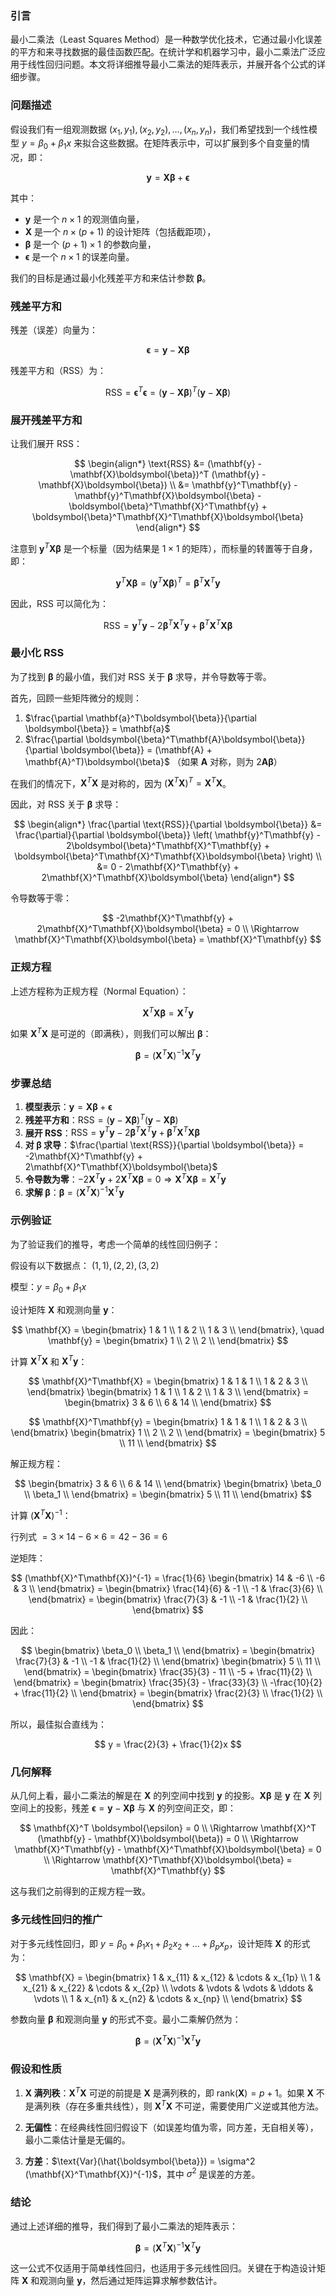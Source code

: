 ### 引言

最小二乘法（Least Squares Method）是一种数学优化技术，它通过最小化误差的平方和来寻找数据的最佳函数匹配。在统计学和机器学习中，最小二乘法广泛应用于线性回归问题。本文将详细推导最小二乘法的矩阵表示，并展开各个公式的详细步骤。

### 问题描述

假设我们有一组观测数据 $(x_1, y_1), (x_2, y_2), \ldots, (x_n, y_n)$，我们希望找到一个线性模型 $y = \beta_0 + \beta_1 x$ 来拟合这些数据。在矩阵表示中，可以扩展到多个自变量的情况，即：

$$
\mathbf{y} = \mathbf{X}\boldsymbol{\beta} + \boldsymbol{\epsilon}
$$

其中：
- $\mathbf{y}$ 是一个 $n \times 1$ 的观测值向量，
- $\mathbf{X}$ 是一个 $n \times (p+1)$ 的设计矩阵（包括截距项），
- $\boldsymbol{\beta}$ 是一个 $(p+1) \times 1$ 的参数向量，
- $\boldsymbol{\epsilon}$ 是一个 $n \times 1$ 的误差向量。

我们的目标是通过最小化残差平方和来估计参数 $\boldsymbol{\beta}$。

### 残差平方和

残差（误差）向量为：

$$
\boldsymbol{\epsilon} = \mathbf{y} - \mathbf{X}\boldsymbol{\beta}
$$

残差平方和（RSS）为：

$$
\text{RSS} = \boldsymbol{\epsilon}^T \boldsymbol{\epsilon} = (\mathbf{y} - \mathbf{X}\boldsymbol{\beta})^T (\mathbf{y} - \mathbf{X}\boldsymbol{\beta})
$$

### 展开残差平方和

让我们展开 RSS：

$$
\begin{align*}
\text{RSS} &= (\mathbf{y} - \mathbf{X}\boldsymbol{\beta})^T (\mathbf{y} - \mathbf{X}\boldsymbol{\beta}) \\
&= \mathbf{y}^T\mathbf{y} - \mathbf{y}^T\mathbf{X}\boldsymbol{\beta} - \boldsymbol{\beta}^T\mathbf{X}^T\mathbf{y} + \boldsymbol{\beta}^T\mathbf{X}^T\mathbf{X}\boldsymbol{\beta}
\end{align*}
$$

注意到 $\mathbf{y}^T\mathbf{X}\boldsymbol{\beta}$ 是一个标量（因为结果是 $1 \times 1$ 的矩阵），而标量的转置等于自身，即：

$$
\mathbf{y}^T\mathbf{X}\boldsymbol{\beta} = (\mathbf{y}^T\mathbf{X}\boldsymbol{\beta})^T = \boldsymbol{\beta}^T\mathbf{X}^T\mathbf{y}
$$

因此，RSS 可以简化为：

$$
\text{RSS} = \mathbf{y}^T\mathbf{y} - 2\boldsymbol{\beta}^T\mathbf{X}^T\mathbf{y} + \boldsymbol{\beta}^T\mathbf{X}^T\mathbf{X}\boldsymbol{\beta}
$$

### 最小化 RSS

为了找到 $\boldsymbol{\beta}$ 的最小值，我们对 RSS 关于 $\boldsymbol{\beta}$ 求导，并令导数等于零。

首先，回顾一些矩阵微分的规则：

1. $\frac{\partial \mathbf{a}^T\boldsymbol{\beta}}{\partial \boldsymbol{\beta}} = \mathbf{a}$
2. $\frac{\partial \boldsymbol{\beta}^T\mathbf{A}\boldsymbol{\beta}}{\partial \boldsymbol{\beta}} = (\mathbf{A} + \mathbf{A}^T)\boldsymbol{\beta}$ （如果 $\mathbf{A}$ 对称，则为 $2\mathbf{A}\boldsymbol{\beta}$）

在我们的情况下，$\mathbf{X}^T\mathbf{X}$ 是对称的，因为 $(\mathbf{X}^T\mathbf{X})^T = \mathbf{X}^T\mathbf{X}$。

因此，对 RSS 关于 $\boldsymbol{\beta}$ 求导：

$$
\begin{align*}
\frac{\partial \text{RSS}}{\partial \boldsymbol{\beta}} &= \frac{\partial}{\partial \boldsymbol{\beta}} \left( \mathbf{y}^T\mathbf{y} - 2\boldsymbol{\beta}^T\mathbf{X}^T\mathbf{y} + \boldsymbol{\beta}^T\mathbf{X}^T\mathbf{X}\boldsymbol{\beta} \right) \\
&= 0 - 2\mathbf{X}^T\mathbf{y} + 2\mathbf{X}^T\mathbf{X}\boldsymbol{\beta}
\end{align*}
$$

令导数等于零：

$$
-2\mathbf{X}^T\mathbf{y} + 2\mathbf{X}^T\mathbf{X}\boldsymbol{\beta} = 0 \\
\Rightarrow \mathbf{X}^T\mathbf{X}\boldsymbol{\beta} = \mathbf{X}^T\mathbf{y}
$$

### 正规方程

上述方程称为正规方程（Normal Equation）：

$$
\mathbf{X}^T\mathbf{X}\boldsymbol{\beta} = \mathbf{X}^T\mathbf{y}
$$

如果 $\mathbf{X}^T\mathbf{X}$ 是可逆的（即满秩），则我们可以解出 $\boldsymbol{\beta}$：

$$
\boldsymbol{\beta} = (\mathbf{X}^T\mathbf{X})^{-1}\mathbf{X}^T\mathbf{y}
$$

### 步骤总结

1. **模型表示**：$\mathbf{y} = \mathbf{X}\boldsymbol{\beta} + \boldsymbol{\epsilon}$
2. **残差平方和**：$\text{RSS} = (\mathbf{y} - \mathbf{X}\boldsymbol{\beta})^T (\mathbf{y} - \mathbf{X}\boldsymbol{\beta})$
3. **展开 RSS**：$\text{RSS} = \mathbf{y}^T\mathbf{y} - 2\boldsymbol{\beta}^T\mathbf{X}^T\mathbf{y} + \boldsymbol{\beta}^T\mathbf{X}^T\mathbf{X}\boldsymbol{\beta}$
4. **对 $\boldsymbol{\beta}$ 求导**：$\frac{\partial \text{RSS}}{\partial \boldsymbol{\beta}} = -2\mathbf{X}^T\mathbf{y} + 2\mathbf{X}^T\mathbf{X}\boldsymbol{\beta}$
5. **令导数为零**：$-2\mathbf{X}^T\mathbf{y} + 2\mathbf{X}^T\mathbf{X}\boldsymbol{\beta} = 0 \Rightarrow \mathbf{X}^T\mathbf{X}\boldsymbol{\beta} = \mathbf{X}^T\mathbf{y}$
6. **求解 $\boldsymbol{\beta}$**：$\boldsymbol{\beta} = (\mathbf{X}^T\mathbf{X})^{-1}\mathbf{X}^T\mathbf{y}$

### 示例验证

为了验证我们的推导，考虑一个简单的线性回归例子：

假设有以下数据点：
$(1, 1), (2, 2), (3, 2)$

模型：$y = \beta_0 + \beta_1 x$

设计矩阵 $\mathbf{X}$ 和观测向量 $\mathbf{y}$：

$$
\mathbf{X} = \begin{bmatrix}
1 & 1 \\
1 & 2 \\
1 & 3 \\
\end{bmatrix}, \quad
\mathbf{y} = \begin{bmatrix}
1 \\
2 \\
2 \\
\end{bmatrix}
$$

计算 $\mathbf{X}^T\mathbf{X}$ 和 $\mathbf{X}^T\mathbf{y}$：

$$
\mathbf{X}^T\mathbf{X} = \begin{bmatrix}
1 & 1 & 1 \\
1 & 2 & 3 \\
\end{bmatrix}
\begin{bmatrix}
1 & 1 \\
1 & 2 \\
1 & 3 \\
\end{bmatrix} =
\begin{bmatrix}
3 & 6 \\
6 & 14 \\
\end{bmatrix}
$$

$$
\mathbf{X}^T\mathbf{y} = \begin{bmatrix}
1 & 1 & 1 \\
1 & 2 & 3 \\
\end{bmatrix}
\begin{bmatrix}
1 \\
2 \\
2 \\
\end{bmatrix} =
\begin{bmatrix}
5 \\
11 \\
\end{bmatrix}
$$

解正规方程：

$$
\begin{bmatrix}
3 & 6 \\
6 & 14 \\
\end{bmatrix}
\begin{bmatrix}
\beta_0 \\
\beta_1 \\
\end{bmatrix} =
\begin{bmatrix}
5 \\
11 \\
\end{bmatrix}
$$

计算 $(\mathbf{X}^T\mathbf{X})^{-1}$：

行列式 $= 3 \times 14 - 6 \times 6 = 42 - 36 = 6$

逆矩阵：

$$
(\mathbf{X}^T\mathbf{X})^{-1} = \frac{1}{6} \begin{bmatrix}
14 & -6 \\
-6 & 3 \\
\end{bmatrix} =
\begin{bmatrix}
\frac{14}{6} & -1 \\
-1 & \frac{3}{6} \\
\end{bmatrix} =
\begin{bmatrix}
\frac{7}{3} & -1 \\
-1 & \frac{1}{2} \\
\end{bmatrix}
$$

因此：

$$
\begin{bmatrix}
\beta_0 \\
\beta_1 \\
\end{bmatrix} =
\begin{bmatrix}
\frac{7}{3} & -1 \\
-1 & \frac{1}{2} \\
\end{bmatrix}
\begin{bmatrix}
5 \\
11 \\
\end{bmatrix} =
\begin{bmatrix}
\frac{35}{3} - 11 \\
-5 + \frac{11}{2} \\
\end{bmatrix} =
\begin{bmatrix}
\frac{35}{3} - \frac{33}{3} \\
-\frac{10}{2} + \frac{11}{2} \\
\end{bmatrix} =
\begin{bmatrix}
\frac{2}{3} \\
\frac{1}{2} \\
\end{bmatrix}
$$

所以，最佳拟合直线为：

$$
y = \frac{2}{3} + \frac{1}{2}x
$$

### 几何解释

从几何上看，最小二乘法的解是在 $\mathbf{X}$ 的列空间中找到 $\mathbf{y}$ 的投影。$\mathbf{X}\boldsymbol{\beta}$ 是 $\mathbf{y}$ 在 $\mathbf{X}$ 列空间上的投影，残差 $\boldsymbol{\epsilon} = \mathbf{y} - \mathbf{X}\boldsymbol{\beta}$ 与 $\mathbf{X}$ 的列空间正交，即：

$$
\mathbf{X}^T \boldsymbol{\epsilon} = 0 \\
\Rightarrow \mathbf{X}^T (\mathbf{y} - \mathbf{X}\boldsymbol{\beta}) = 0 \\
\Rightarrow \mathbf{X}^T\mathbf{y} - \mathbf{X}^T\mathbf{X}\boldsymbol{\beta} = 0 \\
\Rightarrow \mathbf{X}^T\mathbf{X}\boldsymbol{\beta} = \mathbf{X}^T\mathbf{y}
$$

这与我们之前得到的正规方程一致。

### 多元线性回归的推广

对于多元线性回归，即 $y = \beta_0 + \beta_1 x_1 + \beta_2 x_2 + \ldots + \beta_p x_p$，设计矩阵 $\mathbf{X}$ 的形式为：

$$
\mathbf{X} = \begin{bmatrix}
1 & x_{11} & x_{12} & \cdots & x_{1p} \\
1 & x_{21} & x_{22} & \cdots & x_{2p} \\
\vdots & \vdots & \vdots & \ddots & \vdots \\
1 & x_{n1} & x_{n2} & \cdots & x_{np} \\
\end{bmatrix}
$$

参数向量 $\boldsymbol{\beta}$ 和观测向量 $\mathbf{y}$ 的形式不变。最小二乘解仍然为：

$$
\boldsymbol{\beta} = (\mathbf{X}^T\mathbf{X})^{-1}\mathbf{X}^T\mathbf{y}
$$

### 假设和性质

1. **$\mathbf{X}$ 满列秩**：$\mathbf{X}^T\mathbf{X}$ 可逆的前提是 $\mathbf{X}$ 是满列秩的，即 $\text{rank}(\mathbf{X}) = p + 1$。如果 $\mathbf{X}$ 不是满列秩（存在多重共线性），则 $\mathbf{X}^T\mathbf{X}$ 不可逆，需要使用广义逆或其他方法。

2. **无偏性**：在经典线性回归假设下（如误差均值为零，同方差，无自相关等），最小二乘估计量是无偏的。

3. **方差**：$\text{Var}(\hat{\boldsymbol{\beta}}) = \sigma^2 (\mathbf{X}^T\mathbf{X})^{-1}$，其中 $\sigma^2$ 是误差的方差。

### 结论

通过上述详细的推导，我们得到了最小二乘法的矩阵表示：

$$
\boldsymbol{\beta} = (\mathbf{X}^T\mathbf{X})^{-1}\mathbf{X}^T\mathbf{y}
$$

这一公式不仅适用于简单线性回归，也适用于多元线性回归。关键在于构造设计矩阵 $\mathbf{X}$ 和观测向量 $\mathbf{y}$，然后通过矩阵运算求解参数估计。
